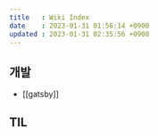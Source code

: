 ```yaml
---
title   : Wiki Index
date    : 2023-01-31 01:56:14 +0900
updated : 2023-01-31 02:35:56 +0900
---
```


## 개발
  * [[gatsby]]

## TIL
